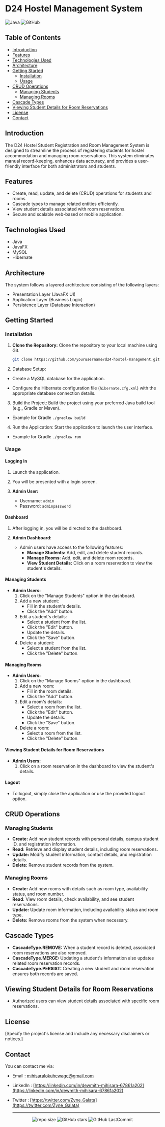 # D24 Hostel Management System

![Java](https://img.shields.io/badge/Java-17-orange) ![GitHub](https://img.shields.io/github/license/DewmithMihisara/d24-hostel)

## Table of Contents
- [Introduction](#introduction)
- [Features](#features)
- [Technologies Used](#technologies-used)
- [Architecture](#architecture)
- [Getting Started](#getting-started)
  - [Installation](#installation)
  - [Usage](#usage)
- [CRUD Operations](#crud-operations)
  - [Managing Students](#managing-students)
  - [Managing Rooms](#managing-rooms)
- [Cascade Types](#cascade-types)
- [Viewing Student Details for Room Reservations](#viewing-student-details-for-room-reservations)
- [License](#license)
- [Contact](#contact)

## Introduction
The D24 Hostel Student Registration and Room Management System is designed to streamline the process of registering students for hostel accommodation and managing room reservations. This system eliminates manual record-keeping, enhances data accuracy, and provides a user-friendly interface for both administrators and students.

## Features
- Create, read, update, and delete (CRUD) operations for students and rooms.
- Cascade types to manage related entities efficiently.
- View student details associated with room reservations.
- Secure and scalable web-based or mobile application.

## Technologies Used
- Java
- JavaFX
- MySQL
- Hibernate

## Architecture
The system follows a layered architecture consisting of the following layers:

- Presentation Layer (JavaFX UI)
- Application Layer (Business Logic)
- Persistence Layer (Database Interaction)
  
## Getting Started

### Installation
1. **Clone the Repository:** Clone the repository to your local machine using Git.
   ```bash
   git clone https://github.com/yourusername/d24-hostel-management.git
   
2. Database Setup:
- Create a MySQL database for the application.
* Configure the Hibernate configuration file (`hibernate.cfg.xml`) with the appropriate database connection details.

3. Build the Project:
Build the project using your preferred Java build tool (e.g., Gradle or Maven).

- Example for Gradle `./gradlew build`

4. Run the Application:
Start the application to launch the user interface.

- Example for Gradle `./gradlew run`

### Usage

#### Logging In
1. Launch the application.

2. You will be presented with a login screen.

3. **Admin User:**
   - Username: `admin`
   - Password: `adminpassword`

#### Dashboard
1. After logging in, you will be directed to the dashboard.

2. **Admin Dashboard:**
   - Admin users have access to the following features:
     - **Manage Students:** Add, edit, and delete student records.
     - **Manage Rooms:** Add, edit, and delete room records.
     - **View Student Details:** Click on a room reservation to view the student's details.

#### Managing Students
- **Admin Users:**
   1. Click on the "Manage Students" option in the dashboard.
   2. Add a new student:
      - Fill in the student's details.
      - Click the "Add" button.
   3. Edit a student's details:
      - Select a student from the list.
      - Click the "Edit" button.
      - Update the details.
      - Click the "Save" button.
   4. Delete a student:
      - Select a student from the list.
      - Click the "Delete" button.

#### Managing Rooms
- **Admin Users:**
   1. Click on the "Manage Rooms" option in the dashboard.
   2. Add a new room:
      - Fill in the room details.
      - Click the "Add" button.
   3. Edit a room's details:
      - Select a room from the list.
      - Click the "Edit" button.
      - Update the details.
      - Click the "Save" button.
   4. Delete a room:
      - Select a room from the list.
      - Click the "Delete" button.

#### Viewing Student Details for Room Reservations
- **Admin Users:**
   1. Click on a room reservation in the dashboard to view the student's details.

#### Logout
- To logout, simply close the application or use the provided logout option.

## CRUD Operations

### Managing Students
- **Create:** Add new student records with personal details, campus student ID, and registration information.
- **Read:** Retrieve and display student details, including room reservations.
- **Update:** Modify student information, contact details, and registration details.
- **Delete:** Remove student records from the system.

### Managing Rooms
- **Create:** Add new rooms with details such as room type, availability status, and room number.
- **Read:** View room details, check availability, and see student reservations.
- **Update:** Update room information, including availability status and room type.
- **Delete:** Remove rooms from the system when necessary.

## Cascade Types
- **CascadeType.REMOVE:** When a student record is deleted, associated room reservations are also removed.
- **CascadeType.MERGE:** Updating a student's information also updates related room reservation records.
- **CascadeType.PERSIST:** Creating a new student and room reservation ensures both records are saved.

## Viewing Student Details for Room Reservations
- Authorized users can view student details associated with specific room reservations.

## License
[Specify the project's license and include any necessary disclaimers or notices.]

## Contact

You can contact me via:

* Email : mihisaralokuhewage@gmail.com
* LinkedIn : [https://linkedin.com/in/dewmith-mihisara-67861a202](https://linkedin.com/in/dewmith-mihisara-67861a202)
* Twitter : [https://twitter.com/Zyne_Galata](https://twitter.com/Zyne_Galata)

  ***
<div align="center">
  
![repo size](https://img.shields.io/github/repo-size/DewmithMihisara/d24-hostel?label=Repo%20Size&style=for-the-badge&labelColor=black&color=20bf6b)
![GitHub stars](https://img.shields.io/github/stars/DewmithMihisara/d24-hostel?&labelColor=black&color=f7b731&style=for-the-badge)
![GitHub LastCommit](https://img.shields.io/github/last-commit/DewmithMihisara/d24-hostel?logo=github&labelColor=black&color=d1d8e0&style=for-the-badge)

</div>
